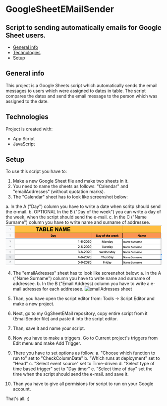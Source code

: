 # GoogleSheetEMailSender 
## Script to sending automatically emails for Google Sheet users.

* [General info](#general-info)
* [Technologies](#technologies)
* [Setup](#setup)

## General info
This project is a Google Sheets script which automatically sends the email messages to users which were assigned to dates in table.
The script compares the dates and send the email message to the person which was assigned to the date.
	
## Technologies
Project is created with:
* App Script
* JavaScript
	
## Setup
To use this script you have to:


1. Make a new Google Sheet file and make two sheets in it.
2. You need to name the sheets as follows: "Calendar" and "emailAddresses" (without quotation marks).
3. The "Calendar" sheet has to look like screenshot below:

a. In the A ("Day") column you have to write a date when scritp should send the e-mail.
b. OPTIONAL In the B ("Day of the week") you can write a day of the week, when the script should send the e-mail.
c. In the C ("Name Surname") column you have to write name and surname of addressee.
![Calendar sheet](Images/Calendar.png)

4. The "emailAdresses" sheet has to look like screenshot below:
a. In the A ("Name Surname") column you have to write name and surname of addressee.
b. In the B ("Email Address) column you have to write a e-mail adresses for each addressee. 
![emailAdresses sheet](Images/emailAdresses.png)

5. Than, you have open the script editor from: Tools -> Script Editor and make a new project.
6. Next, go to my GgSheetEMail repository, copy entire script from it (EmailSender file) and paste it into the script editor.
7. Than, save it and name your script.
8. Now you have to make a triggers. Go to Current project's triggers from Edit menu and make Add Trigger.
9. There you have to set options as follow:
a. "Choose which function to run to" set to "CheckColumnDate"
b. "Which runs at deployment" set to "Head"
c. "Select event source" set to Time-driven
d. "Select type of time based trigger" set to "Day timer"
e. "Select time of day" set the time when the script should send the e-mail.
and save it.

10. Than you have to give all permisions for script to run on your Google account. 

That's all. :)


